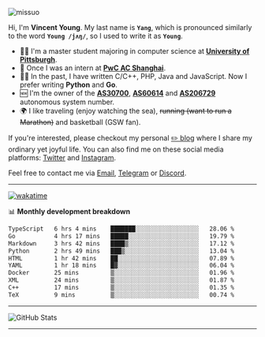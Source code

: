 <p align="left"> <img src="https://komarev.com/ghpvc/?username=missuo&label=Profile%20views&color=0e75b6&style=flat" alt="missuo" /> </p>


Hi, I'm **Vincent Young**. My last name is **`Yang`**, which is pronounced similarly to the word **`Young /jʌŋ/`**, so I used to write it as **`Young`**. 

-  👨‍🎓 I'm a master student majoring in computer science at [**University of Pittsburgh**](https://www.pitt.edu).
-  💼 Once I was an intern at **[PwC AC Shanghai](https://www.linkedin.com/company/pwc-ac-shanghai/)**.
-  👨‍💻 In the past, I have written C/C++, PHP, Java and JavaScript. Now I prefer writing **Python** and **Go**.
-  🆕 I'm the owner of the **[AS30700](https://bgp.tools/as/30700)**, **[AS60614](https://bgp.tools/as/60614)** and **[AS206729](https://bgp.tools/as/206729)** autonomous system number.
-  🌍 I like traveling (enjoy watching the sea), ~~running (want to run a Marathon)~~ and basketball (GSW fan).

If you're interested, please checkout my personal [✏️ blog](https://missuo.me/) where I share my ordinary yet joyful life. You can also find me on these social media platforms: [Twitter](https://twitter.com/m1ssuo) and [Instagram](https://www.instagram.com/missuo.me).

Feel free to contact me via <a href="mailto:i@yyt.moe">Email</a>, [Telegram](https://t.me/missuo) or [Discord](https://discordapp.com/users/missuo#7448).

-------

[![wakatime](https://wakatime.com/badge/user/c13cd961-40ca-417a-afb6-1f9ea8ac295c.svg)](https://wakatime.com/@missuo)

📊 **Monthly development breakdown**
<!--START_SECTION:waka-->

```txt
TypeScript   6 hrs 4 mins    ███████░░░░░░░░░░░░░░░░░░   28.06 %
Go           4 hrs 17 mins   █████░░░░░░░░░░░░░░░░░░░░   19.79 %
Markdown     3 hrs 42 mins   ████▒░░░░░░░░░░░░░░░░░░░░   17.12 %
Python       2 hrs 49 mins   ███▒░░░░░░░░░░░░░░░░░░░░░   13.04 %
HTML         1 hr 42 mins    ██░░░░░░░░░░░░░░░░░░░░░░░   07.89 %
YAML         1 hr 18 mins    █▓░░░░░░░░░░░░░░░░░░░░░░░   06.04 %
Docker       25 mins         ▒░░░░░░░░░░░░░░░░░░░░░░░░   01.96 %
XML          24 mins         ▒░░░░░░░░░░░░░░░░░░░░░░░░   01.87 %
C++          17 mins         ▒░░░░░░░░░░░░░░░░░░░░░░░░   01.35 %
TeX          9 mins          ▒░░░░░░░░░░░░░░░░░░░░░░░░   00.74 %
```

<!--END_SECTION:waka-->

-------

![GitHub Stats](https://github-readme-stats-opal-alpha-76.vercel.app/api?username=missuo&show_icons=true&theme=transparent)

-------

